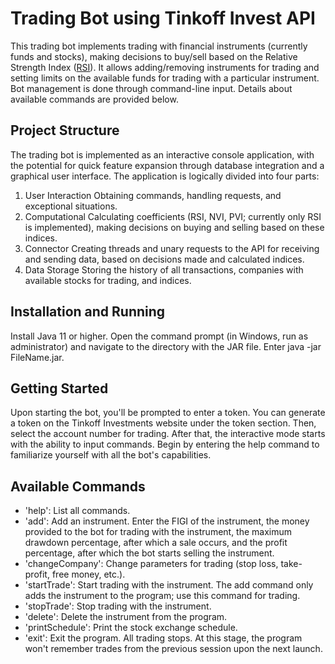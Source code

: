 # Trading Bot using Tinkoff Invest API

This trading bot implements trading with financial instruments (currently funds and stocks), making decisions to buy/sell based on the Relative Strength Index (<a href="https://en.wikipedia.org/wiki/Relative_strength_index">RSI</a>). It allows adding/removing instruments for trading and setting limits on the available funds for trading with a particular instrument. Bot management is done through command-line input. Details about available commands are provided below.
## Project Structure

The trading bot is implemented as an interactive console application, with the potential for quick feature expansion through database integration and a graphical user interface. The application is logically divided into four parts:

1. User Interaction
        Obtaining commands, handling requests, and exceptional situations.
2. Computational
        Calculating coefficients (RSI, NVI, PVI; currently only RSI is implemented), making decisions on buying and selling based on these indices.
3. Connector
        Creating threads and unary requests to the API for receiving and sending data, based on decisions made and calculated indices.
4. Data Storage
        Storing the history of all transactions, companies with available stocks for trading, and indices.

## Installation and Running

Install Java 11 or higher.
Open the command prompt (in Windows, run as administrator) and navigate to the directory with the JAR file.
Enter java -jar FileName.jar.

## Getting Started

Upon starting the bot, you'll be prompted to enter a token. You can generate a token on the Tinkoff Investments website under the token section. Then, select the account number for trading. After that, the interactive mode starts with the ability to input commands. Begin by entering the help command to familiarize yourself with all the bot's capabilities.
## Available Commands
<ul>
<li>'help': List all commands.
<li>'add': Add an instrument. Enter the FIGI of the instrument, the money provided to the bot for trading with the instrument, the maximum drawdown percentage, after which a sale occurs, and the profit percentage, after which the bot starts selling the instrument.
<li>'changeCompany': Change parameters for trading (stop loss, take-profit, free money, etc.).
<li>'startTrade': Start trading with the instrument. The add command only adds the instrument to the program; use this command for trading.
<li>'stopTrade': Stop trading with the instrument.
<li>'delete': Delete the instrument from the program.
<li>'printSchedule': Print the stock exchange schedule.
<li>'exit': Exit the program. All trading stops. At this stage, the program won't remember trades from the previous session upon the next launch.
